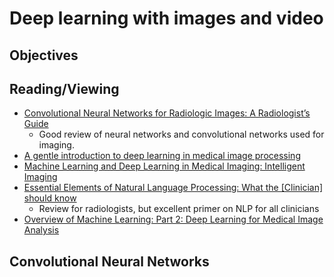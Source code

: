 # Deep learning with images and video
## Objectives

## Reading/Viewing

- [Convolutional Neural Networks for Radiologic Images: A Radiologist’s Guide](https://pubs.rsna.org/doi/10.1148/radiol.2018180547)
  - Good review of neural networks and convolutional networks used for imaging.
- [A gentle introduction to deep learning in medical image processing](https://www.sciencedirect.com/science/article/pii/S093938891830120X)
- [Machine Learning and Deep Learning in Medical Imaging: Intelligent Imaging](https://pubmed.ncbi.nlm.nih.gov/31601480/)
- [Essential Elements of Natural Language Processing: What the [Clinician] should know](https://pubmed.ncbi.nlm.nih.gov/31537505/)
  - Review for radiologists, but excellent primer on NLP for all clinicians
- [Overview of Machine Learning: Part 2: Deep Learning for Medical Image Analysis](https://pubmed.ncbi.nlm.nih.gov/33038993/)

## Convolutional Neural Networks

